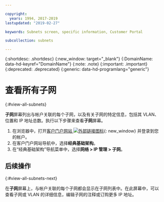 ```yaml
---

copyright:
  years: 1994, 2017-2019
lastupdated: "2019-02-27"

keywords: Subnets screen, specific information, Customer Portal

subcollection: subnets

---
```


{:shortdesc: .shortdesc}
{:new_window: target="_blank"}
{:DomainName: data-hd-keyref="DomainName"}
{:note: .note}
{:important: .important}
{:deprecated: .deprecated}
{:generic: data-hd-programlang="generic"}

# 查看所有子网
{:#view-all-subnets}

**子网**屏幕列出与帐户关联的每个子网，以及有关子网的特定信息，包括其 VLAN、位置和 IP 地址总数。执行以下步骤来查看**子网**屏幕。

1. 在浏览器中，打开[客户门户网站 ![外部链接图标](../../icons/launch-glyph.svg "外部链接图标")](https://{DomainName}/){: new_window} 并登录到您的帐户。
1. 在客户门户网站导航中，选择**经典基础架构**。
1. 在“经典基础架构”导航菜单中，选择**网络 > IP 管理 > 子网**。

## 后续操作
{:#view-all-subnets-next}

在**子网**屏幕上，与帐户关联的每个子网都会显示在子网列表中。在此屏幕中，可以查看子网或 VLAN 的详细信息，编辑子网的注释或订购更多 IP 地址。
